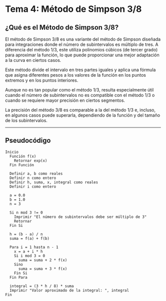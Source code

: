 #  Tema 4: Método de Simpson 3/8

##  ¿Qué es el Método de Simpson 3/8?

El método de Simpson 3/8 es una variante del método de Simpson diseñada para integraciones donde el número de subintervalos es múltiplo de tres. A diferencia del método 1/3, este utiliza polinomios cúbicos (de tercer grado) para aproximar la función, lo que puede proporcionar una mejor adaptación a la curva en ciertos casos.

Este método divide el intervalo en tres partes iguales y aplica una fórmula que asigna diferentes pesos a los valores de la función en los puntos extremos y en los puntos interiores.

Aunque no es tan popular como el método 1/3, resulta especialmente útil cuando el número de subintervalos no es compatible con el método 1/3 o cuando se requiere mayor precisión en ciertos segmentos.

La precisión del método 3/8 es comparable a la del método 1/3 e, incluso, en algunos casos puede superarla, dependiendo de la función y del tamaño de los subintervalos.

---

##  Pseudocódigo

```plaintext
Inicio
  Función f(x)
    Retornar exp(x)
  Fin Función

  Definir a, b como reales
  Definir n como entero
  Definir h, suma, x, integral como reales
  Definir i como entero

  a = 0.0
  b = 1.0
  n = 3

  Si n mod 3 != 0
    Imprimir "El número de subintervalos debe ser múltiplo de 3"
    Retornar
  Fin Si

  h = (b - a) / n
  suma = f(a) + f(b)

  Para i = 1 hasta n - 1
    x = a + i * h
    Si i mod 3 = 0
      suma = suma + 2 * f(x)
    Sino
      suma = suma + 3 * f(x)
    Fin Si
  Fin Para

  integral = (3 * h / 8) * suma
  Imprimir "Valor aproximado de la integral: ", integral
Fin
```
